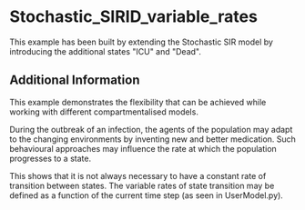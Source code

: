# Stochastic_SIRID_variable_rates
This example has been built by extending the Stochastic SIR model by introducing the additional states "ICU" and "Dead".


## Additional Information
This example demonstrates the flexibility that can be achieved while working with different compartmentalised models.

During the outbreak of an infection, the agents of the population may adapt to the changing environments by inventing new and better medication. Such behavioural approaches may influence the rate at which the population progresses to a state.

This shows that it is not always necessary to have a constant rate of transition between states. The variable rates of state transition may be defined as a function of the current time step (as seen in UserModel.py).
